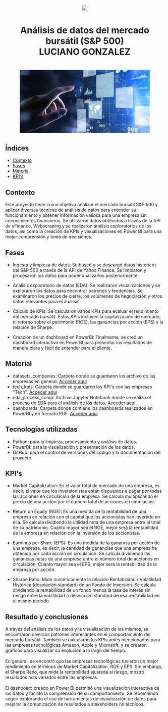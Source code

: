 <h1 align='center'>
  <img src ="https://d31uz8lwfmyn8g.cloudfront.net/Assets/logo-henry-white-lg.png">
</h1>
  
  <h1 align='center'>
 <b>Análisis de datos del mercado bursátil (S&P 500)</b><br>
    LUCIANO GONZALEZ
</h1>

<h1 align='center'>
<img src='https://github.com/LuchoGonz22/PI02-DA/blob/main/assets/logo_da.jpg' height = 200>
</h1>

## Índices
- [Contexto](#contexto)
- [Fases](#fases)
- [Material](#material)
- [KPI's](#kpis)
  
## Contexto
Este proyecto tiene como objetivo analizar el mercado bursátil S&P 500 y aplicar diversas técnicas de análisis de datos para entender su funcionamiento y obtener información valiosa para una empresa sin conocimientos financieros. Se utilizaron datos obtenidos a través de la API de yFinance, Webscraping y se realizaron análisis exploratorios de los datos, así como la creación de KPIs y visualizaciones en Power BI para una mejor comprensión y toma de decisiones.
  
## Fases
  * Ingesta y limpieza de datos: Se buscó y se descargó datos históricos del S&P 500 a través de la API de Yahoo Finance. Se limpiaron y procesaron los datos para          poder analizarlos posteriormente.<br>

  * Análisis exploratorio de datos (EDA): Se realizaron visualizaciones y se exploraron los datos para encontrar patrones y tendencias. Se examinaron los precios de        cierre, los volúmenes de negociación y otros datos relevantes para el análisis.<br>

  * Cálculo de KPIs: Se calcularon varios KPIs para evaluar el rendimiento del mercado bursátil. Estos KPIs incluyen la capitalización de mercado, el retorno sobre el      patrimonio (ROE), las ganancias por acción (EPS) y la relación de Sharpe.<br>

  * Creación de un dashboard en PowerBI: Finalmente, se creó un dashboard interactivo en PowerBI para presentar los resultados de manera clara y fácil de entender          para el cliente.<br>
  
## Material
* datasets_companies: Carpeta donde se guardaron los archivo de las empresas en general. [Acceder aquí](https://github.com/LuchoGonz22/PI02-DA/tree/main/datasets_companies)<br>
* tech_kpis: Carpeta donde se guardaron los KPI's con las empresas "Tech". [Acceder aquí](https://github.com/LuchoGonz22/PI02-DA/tree/main/tech_kpis)<br>
* eda_process_comp: Archivo Jupyter Notebook donde se realizó el proceso de EDA para el análisis de los datos. [Acceder aquí](https://github.com/LuchoGonz22/PI02-DA/blob/main/eda_process_comp.ipynb)<br>
* dashboards: Carpeta donde contiene los dashboards realizados en PowerBI y en formato PDF. [Acceder aquí](https://github.com/LuchoGonz22/PI02-DA/tree/main/dashboards) <br>

  
## Tecnologías utilizadas
* Python: para la limpieza, procesamiento y análisis de datos.<br>
* PowerBI: para la visualización y presentación de los datos.<br>
* GitHub: para el control de versiones del código y la documentación del proyecto.<br>

## KPI's
- Market Capitalization: Es el valor total de mercado de una empresa, es decir, el valor que los inversionistas están dispuestos a pagar por todas las acciones en circulación de la empresa. Se calcula multiplicando el precio de una acción por el número total de acciones en circulación. <br>

- Return on Equity (ROE): Es una medida de la rentabilidad de una empresa en relación con el capital que los accionistas han invertido en ella. Se calcula dividiendo la utilidad neta de una empresa entre el total de su patrimonio. Cuanto mayor sea el ROE, mejor será la rentabilidad de la empresa en relación con la inversión de los accionistas. <br>

- Earnings per Share (EPS): Es una medida de la ganancia por acción de una empresa, es decir, la cantidad de ganancias que una empresa ha obtenido por cada acción en circulación. Se calcula dividiendo las ganancias netas de una empresa entre el número total de acciones en circulación. Cuanto mayor sea el EPS, mejor será la rentabilidad de la empresa por acción.
  
 - Sharpe Ratio: Mide numéricamente la relación Rentabilidad / Volatilidad Histórica (desviación standard) de un Fondo de Inversión. Se calcula dividiendo la rentabilidad de un fondo menos la tasa de interés sin riesgo entre la volatilidad o desviación standard de esa rentabilidad en el mismo periodo.

## Resultado y conclusiones
A través del análisis de los datos y la visualización de los mismos, se encontraron diversos patrones interesantes en el comportamiento del mercado bursátil. También se calcularon los KPIs antes mencionados para las empresas tecnológicas Amazon, Apple y Microsoft, y se crearon gráficos para visualizar su evolución a lo largo del tiempo.
<br>
<br>
En general, se encontró que las empresas tecnológicas tuvieron un mejor rendimiento en términos de Market Capitalization, ROE y EPS. Sin embargo, el Sharpe Ratio, que mide la rentabilidad ajustada al riesgo, mostró resultados más variados entre las empresas.
<br>
<br>
El dashboard creado en Power BI permitió una visualización interactiva de los datos y facilitó la comprensión de su comportamiento. Se recomienda seguir explorando el uso de herramientas de visualización de datos para mejorar la comunicación de resultados a stakeholders no técnicos.
